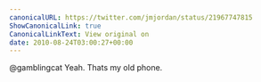 ```yaml
---
canonicalURL: https://twitter.com/jmjordan/status/21967747815
ShowCanonicalLink: true
CanonicalLinkText: View original on
date: 2010-08-24T03:00:27+00:00
---
```

@gamblingcat Yeah. Thats my old phone.